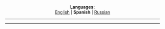 
<p align="center"><b>Languages:</b><br /><a href="https://github.com/markolofsen/hellobaby/blob/master/README.md">English</a> | <b>Spanish</b> | <a href="https://github.com/markolofsen/hellobaby/blob/master/README_ru.md">Russian</a></p>

---



---

